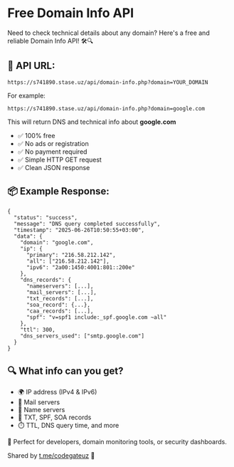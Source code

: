 Free Domain Info API
====================

Need to check technical details about any domain? Here's a free and reliable Domain Info API! 🛠🔍

🌟 API URL:
-----------

`https://s741890.stase.uz/api/domain-info.php?domain=YOUR_DOMAIN`

For example:

    https://s741890.stase.uz/api/domain-info.php?domain=google.com

This will return DNS and technical info about **google.com**

*   ✅ 100% free
*   ✅ No ads or registration
*   ✅ No payment required
*   ✅ Simple HTTP GET request
*   ✅ Clean JSON response

📦 Example Response:
--------------------

    {
      "status": "success",
      "message": "DNS query completed successfully",
      "timestamp": "2025-06-26T10:50:55+03:00",
      "data": {
        "domain": "google.com",
        "ip": {
          "primary": "216.58.212.142",
          "all": ["216.58.212.142"],
          "ipv6": "2a00:1450:4001:801::200e"
        },
        "dns_records": {
          "nameservers": [...],
          "mail_servers": [...],
          "txt_records": [...],
          "soa_record": {...},
          "caa_records": [...],
          "spf": "v=spf1 include:_spf.google.com ~all"
        },
        "ttl": 300,
        "dns_servers_used": ["smtp.google.com"]
      }
    }

🔍 What info can you get?
-------------------------

*   🌍 IP address (IPv4 & IPv6)
*   📩 Mail servers
*   🧭 Name servers
*   🧾 TXT, SPF, SOA records
*   ⏱️ TTL, DNS query time, and more

🚀 Perfect for developers, domain monitoring tools, or security dashboards.

Shared by [t.me/codegateuz](https://t.me/codegateuz) 📢
